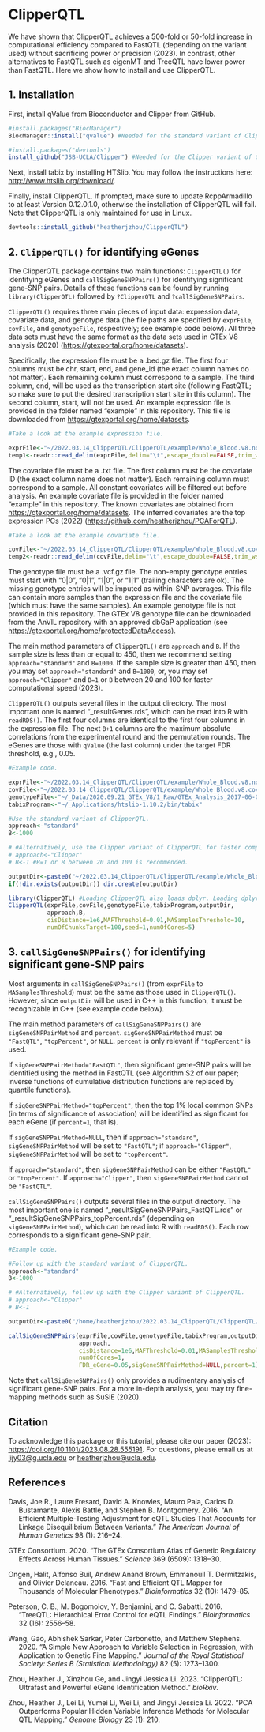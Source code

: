 ClipperQTL
================

We have shown that ClipperQTL achieves a 500-fold or 50-fold increase in
computational efficiency compared to FastQTL (depending on the variant
used) without sacrificing power or precision (2023). In contrast, other
alternatives to FastQTL such as eigenMT and TreeQTL have lower power
than FastQTL. Here we show how to install and use ClipperQTL.

## 1. Installation

First, install qValue from Bioconductor and Clipper from GitHub.

``` r
#install.packages("BiocManager")
BiocManager::install("qvalue") #Needed for the standard variant of ClipperQTL.

#install.packages("devtools")
install_github("JSB-UCLA/Clipper") #Needed for the Clipper variant of ClipperQTL.
```

Next, install tabix by installing HTSlib. You may follow the
instructions here: <http://www.htslib.org/download/>.

Finally, install ClipperQTL. If prompted, make sure to update
RcppArmadillo to at least Version 0.12.0.1.0, otherwise the installation
of ClipperQTL will fail. Note that ClipperQTL is only maintained for use
in Linux.

``` r
devtools::install_github("heatherjzhou/ClipperQTL")
```

## 2. `ClipperQTL()` for identifying eGenes

The ClipperQTL package contains two main functions: `ClipperQTL()` for
identifying eGenes and `callSigGeneSNPPairs()` for identifying
significant gene-SNP pairs. Details of these functions can be found by
running `library(ClipperQTL)` followed by `?ClipperQTL` and
`?callSigGeneSNPPairs`.

`ClipperQTL()` requires three main pieces of input data: expression
data, covariate data, and genotype data (the file paths are specified by
`exprFile`, `covFile`, and `genotypeFile`, respectively; see example
code below). All three data sets must have the same format as the data
sets used in GTEx V8 analysis (2020)
(<https://gtexportal.org/home/datasets>).

Specifically, the expression file must be a .bed.gz file. The first four
columns must be chr, start, end, and gene_id (the exact column names do
not matter). Each remaining column must correspond to a sample. The
third column, end, will be used as the transcription start site
(following FastQTL; so make sure to put the desired transcription start
site in this column). The second column, start, will not be used. An
example expression file is provided in the folder named “example” in
this repository. This file is downloaded from
<https://gtexportal.org/home/datasets>.

``` r
#Take a look at the example expression file.

exprFile<-"~/2022.03.14_ClipperQTL/ClipperQTL/example/Whole_Blood.v8.normalized_expression.bed.gz"
temp1<-readr::read_delim(exprFile,delim="\t",escape_double=FALSE,trim_ws=TRUE) #20,315*674. Sample size is 670.
```

The covariate file must be a .txt file. The first column must be the
covariate ID (the exact column name does not matter). Each remaining
column must correspond to a sample. All constant covariates will be
filtered out before analysis. An example covariate file is provided in
the folder named “example” in this repository. The known covariates are
obtained from <https://gtexportal.org/home/datasets>. The inferred
covariates are the top expression PCs (2022)
(<https://github.com/heatherjzhou/PCAForQTL>).

``` r
#Take a look at the example covariate file.

covFile<-"~/2022.03.14_ClipperQTL/ClipperQTL/example/Whole_Blood.v8.covariates.txt"
temp2<-readr::read_delim(covFile,delim="\t",escape_double=FALSE,trim_ws=TRUE) #50*671.
```

The genotype file must be a .vcf.gz file. The non-empty genotype entries
must start with “0\|0”, “0\|1”, “1\|0”, or “1\|1” (trailing characters
are ok). The missing genotype entries will be imputed as within-SNP
averages. This file can contain more samples than the expression file
and the covariate file (which must have the same samples). An example
genotype file is not provided in this repository. The GTEx V8 genotype
file can be downloaded from the AnVIL repository with an approved dbGaP
application (see <https://gtexportal.org/home/protectedDataAccess>).

The main method parameters of `ClipperQTL()` are `approach` and `B`. If
the sample size is less than or equal to 450, then we recommend setting
`approach="standard"` and `B=1000`. If the sample size is greater than
450, then you may set `approach="standard"` and `B=1000`, or, you may
set `approach="Clipper"` and `B=1` or `B` between 20 and 100 for faster
computational speed (2023).

`ClipperQTL()` outputs several files in the output directory. The most
important one is named “\_resultGenes.rds”, which can be read into R
with `readRDS()`. The first four columns are identical to the first four
columns in the expression file. The next `B+1` columns are the maximum
absolute correlations from the experimental round and the permutation
rounds. The eGenes are those with `qValue` (the last column) under the
target FDR threshold, e.g., 0.05.

``` r
#Example code.

exprFile<-"~/2022.03.14_ClipperQTL/ClipperQTL/example/Whole_Blood.v8.normalized_expression.bed.gz"
covFile<-"~/2022.03.14_ClipperQTL/ClipperQTL/example/Whole_Blood.v8.covariates.txt"
genotypeFile<-"~/_Data/2020.09.21_GTEx_V8/1_Raw/GTEx_Analysis_2017-06-05_v8_WGS_VCF_files/GTEx_Analysis_2017-06-05_v8_WholeGenomeSeq_838Indiv_Analysis_Freeze.SHAPEIT2_phased.MAF01.vcf.gz"
tabixProgram<-"~/_Applications/htslib-1.10.2/bin/tabix"

#Use the standard variant of ClipperQTL.
approach<-"standard"
B<-1000

# #Alternatively, use the Clipper variant of ClipperQTL for faster computational speed (only recommended for data sets with sample size greater than 450).
# approach<-"Clipper"
# B<-1 #B=1 or B between 20 and 100 is recommended.

outputDir<-paste0("~/2022.03.14_ClipperQTL/ClipperQTL/example/Whole_Blood_","approach=",approach,"_B=",B,"/")
if(!dir.exists(outputDir)) dir.create(outputDir)

library(ClipperQTL) #Loading ClipperQTL also loads dplyr. Loading dplyr is necessary for ClipperQTL() and callSigGeneSNPPairs() to run.
ClipperQTL(exprFile,covFile,genotypeFile,tabixProgram,outputDir,
           approach,B,
           cisDistance=1e6,MAFThreshold=0.01,MASamplesThreshold=10,
           numOfChunksTarget=100,seed=1,numOfCores=5)
```

## 3. `callSigGeneSNPPairs()` for identifying significant gene-SNP pairs

Most arguments in `callSigGeneSNPPairs()` (from `exprFile` to
`MASamplesThreshold`) must be the same as those used in `ClipperQTL()`.
However, since `outputDir` will be used in C++ in this function, it must
be recognizable in C++ (see example code below).

The main method parameters of `callSigGeneSNPPairs()` are
`sigGeneSNPPairMethod` and `percent`. `sigGeneSNPPairMethod` must be
`"FastQTL"`, `"topPercent"`, or `NULL`. `percent` is only relevant if
`"topPercent"` is used.

If `sigGeneSNPPairMethod="FastQTL"`, then significant gene-SNP pairs
will be identified using the method in FastQTL (see Algorithm S2 of our
paper; inverse functions of cumulative distribution functions are
replaced by quantile functions).

If `sigGeneSNPPairMethod="topPercent"`, then the top 1% local common
SNPs (in terms of significance of association) will be identified as
significant for each eGene (if `percent=1`, that is).

If `sigGeneSNPPairMethod=NULL`, then if `approach="standard"`,
`sigGeneSNPPairMethod` will be set to `"FastQTL"`; if
`approach="Clipper"`, `sigGeneSNPPairMethod` will be set to
`"topPercent"`.

If `approach="standard"`, then `sigGeneSNPPairMethod` can be either
`"FastQTL"` or `"topPercent"`. If `approach="Clipper"`, then
`sigGeneSNPPairMethod` cannot be `"FastQTL"`.

`callSigGeneSNPPairs()` outputs several files in the output directory.
The most important one is named “\_resultSigGeneSNPPairs_FastQTL.rds” or
“\_resultSigGeneSNPPairs_topPercent.rds” (depending on
`sigGeneSNPPairMethod`), which can be read into R with `readRDS()`. Each
row corresponds to a significant gene-SNP pair.

``` r
#Example code.

#Follow up with the standard variant of ClipperQTL.
approach<-"standard"
B<-1000

# #Alternatively, follow up with the Clipper variant of ClipperQTL.
# approach<-"Clipper"
# B<-1

outputDir<-paste0("/home/heatherjzhou/2022.03.14_ClipperQTL/ClipperQTL/example/Whole_Blood_","approach=",approach,"_B=",B,"/") #"~" may not be recognized as the home directory in C++; you may need to spell out the directory name instead.

callSigGeneSNPPairs(exprFile,covFile,genotypeFile,tabixProgram,outputDir,
                    approach,
                    cisDistance=1e6,MAFThreshold=0.01,MASamplesThreshold=10,
                    numOfCores=1,
                    FDR_eGene=0.05,sigGeneSNPPairMethod=NULL,percent=1) #Let the function choose sigGeneSNPPairMethod automatically.
```

Note that `callSigGeneSNPPairs()` only provides a rudimentary analysis
of significant gene-SNP pairs. For a more in-depth analysis, you may try
fine-mapping methods such as SuSiE (2020).

## Citation

To acknowledge this package or this tutorial, please cite our paper
(2023): <https://doi.org/10.1101/2023.08.28.555191>. For questions,
please email us at <lijy03@g.ucla.edu> or <heatherjzhou@ucla.edu>.

## References

<div id="refs" class="references csl-bib-body hanging-indent">

<div id="ref-davisEfficientMultipletestingAdjustment2016"
class="csl-entry">

Davis, Joe R., Laure Fresard, David A. Knowles, Mauro Pala, Carlos D.
Bustamante, Alexis Battle, and Stephen B. Montgomery. 2016. “An
Efficient Multiple-Testing Adjustment for
<span class="nocase">eQTL</span> Studies That Accounts for Linkage
Disequilibrium Between Variants.” *The American Journal of Human
Genetics* 98 (1): 216–24.

</div>

<div id="ref-gtexconsortiumGTExConsortiumAtlas2020" class="csl-entry">

GTEx Consortium. 2020. “The GTEx Consortium Atlas of Genetic Regulatory
Effects Across Human Tissues.” *Science* 369 (6509): 1318–30.

</div>

<div id="ref-ongenFastEfficientQTL2016" class="csl-entry">

Ongen, Halit, Alfonso Buil, Andrew Anand Brown, Emmanouil T.
Dermitzakis, and Olivier Delaneau. 2016. “Fast and Efficient QTL Mapper
for Thousands of Molecular Phenotypes.” *Bioinformatics* 32 (10):
1479–85.

</div>

<div id="ref-petersonTreeQTLHierarchicalError2016" class="csl-entry">

Peterson, C. B., M. Bogomolov, Y. Benjamini, and C. Sabatti. 2016.
“TreeQTL: Hierarchical Error Control for
<span class="nocase">eQTL</span> Findings.” *Bioinformatics* 32 (16):
2556–58.

</div>

<div id="ref-wangSimpleNewApproach2020" class="csl-entry">

Wang, Gao, Abhishek Sarkar, Peter Carbonetto, and Matthew Stephens.
2020. “A Simple New Approach to Variable Selection in Regression, with
Application to Genetic Fine Mapping.” *Journal of the Royal Statistical
Society: Series B (Statistical Methodology)* 82 (5): 1273–1300.

</div>

<div id="ref-zhouClipperQTLUltrafastPowerful2023" class="csl-entry">

Zhou, Heather J., Xinzhou Ge, and Jingyi Jessica Li. 2023. “ClipperQTL:
Ultrafast and Powerful <span class="nocase">eGene</span> Identification
Method.” *bioRxiv*.

</div>

<div id="ref-zhouPCAOutperformsPopular2022b" class="csl-entry">

Zhou, Heather J., Lei Li, Yumei Li, Wei Li, and Jingyi Jessica Li. 2022.
“PCA Outperforms Popular Hidden Variable Inference Methods for Molecular
QTL Mapping.” *Genome Biology* 23 (1): 210.

</div>

</div>
